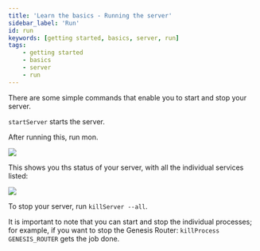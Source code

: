 ```yaml
---
title: 'Learn the basics - Running the server'
sidebar_label: 'Run'
id: run
keywords: [getting started, basics, server, run]
tags:
    - getting started
    - basics
    - server
    - run
---
```


There are some simple commands that enable you to start and stop your server.

`startServer` starts the server.

After running this, run mon. 

![](/img/using-mon.png)

This shows you ths status of your server, with all the individual services listed:

![](/img/mon.png)

To stop your server, run `killServer --all`.

It is important to note that you can start and stop the individual processes; for example, if you want to stop the Genesis Router: `killProcess GENESIS_ROUTER` gets the job done. 
